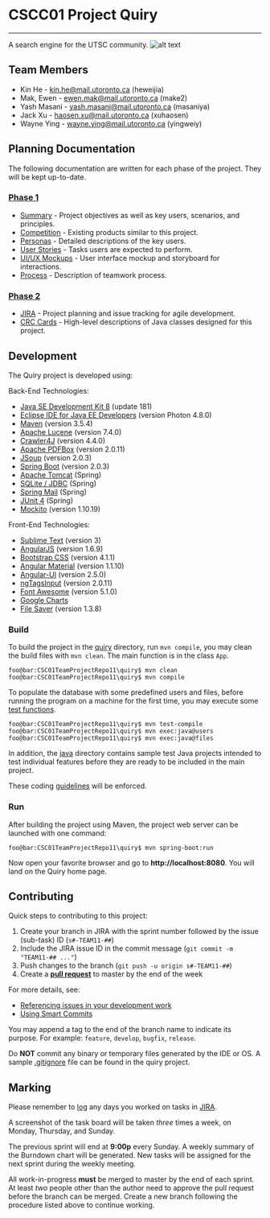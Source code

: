 # CSCC01 Project Quiry
--------------------
A search engine for the UTSC community.
![alt text](https://i.imgur.com/Wzyn4KE.png)

## Team Members
* Kin He - <kin.he@mail.utoronto.ca> (heweijia)
* Mak, Ewen - <ewen.mak@mail.utoronto.ca> (make2)
* Yash Masani - <yash.masani@mail.utoronto.ca> (masaniya)
* Jack Xu - <haosen.xu@mail.utoronto.ca> (xuhaosen)
* Wayne Ying - <wayne.ying@mail.utoronto.ca> (yingweiy)

## Planning Documentation
The following documentation are written for each phase of the project. They will be kept up-to-date.

### [Phase 1](docs/phase1)
* [Summary](docs/phase1/summary.md) - Project objectives as well as key users, scenarios, and principles.
* [Competition](docs/phase1/competition.md) - Existing products similar to this project.
* [Personas](docs/phase1/personas.pdf) - Detailed descriptions of the key users.
* [User Stories](docs/phase1/user_stories.md) - Tasks users are expected to perform.
* [UI/UX Mockups](docs/phase1/ui_ux.pdf) - User interface mockup and storyboard for interactions.
* [Process](docs/phase1/process.md) - Description of teamwork process.

### [Phase 2](docs/phase2)
* [JIRA] - Project planning and issue tracking for agile development.
* [CRC Cards](docs/phase2/crc.pdf) - High-level descriptions of Java classes designed for this project.

[JIRA]: https://cmsweb.utsc.utoronto.ca/jira/projects/TEAM11

## Development
The Quiry project is developed using:

Back-End Technologies:

* [Java SE Development Kit 8](http://www.oracle.com/technetwork/java/javase/downloads/index.html) (update 181)
* [Eclipse IDE for Java EE Developers](https://www.eclipse.org/downloads/packages/eclipse-ide-java-ee-developers/photonr) (version Photon 4.8.0)
* [Maven](https://maven.apache.org/download.cgi) (version 3.5.4)
* [Apache Lucene](http://lucene.apache.org) (version 7.4.0)
* [Crawler4J](https://github.com/yasserg/crawler4j) (version 4.4.0)
* [Apache PDFBox](https://pdfbox.apache.org) (version 2.0.11)
* [JSoup](https://jsoup.org/) (version 2.0.3)
* [Spring Boot](https://spring.io/projects/spring-boot) (version 2.0.3)
* [Apache Tomcat](http://tomcat.apache.org) (Spring)
* [SQLite / JDBC](https://www.sqlite.org/index.html) (Spring)
* [Spring Mail](https://docs.spring.io/spring-boot/docs/current/reference/html/boot-features-email.html) (Spring)
* [JUnit 4](https://junit.org/junit4) (Spring)
* [Mockito](http://site.mockito.org) (version 1.10.19)


Front-End Technologies:

* [Sublime Text](https://www.sublimetext.com) (version 3)
* [AngularJS](https://angularjs.org) (version 1.6.9)
* [Bootstrap CSS](https://getbootstrap.com) (version 4.1.1)
* [Angular Material](https://material.angular.io) (version 1.1.10)
* [Angular-UI](https://angular-ui.github.io) (version 2.5.0)
* [ngTagsInput](http://mbenford.github.io/ngTagsInput/) (version 2.0.11)
* [Font Awesome](https://fontawesome.com/) (version 5.1.0)
* [Google Charts](https://developers.google.com/chart)
* [File Saver](https://github.com/eligrey/FileSaver.js) (version 1.3.8)


### Build
To build the project in the [quiry](quiry/) directory, run `mvn compile`, you may clean the build files with `mvn clean`. The main function is in the class `App`.

```console
foo@bar:CSC01TeamProjectRepo11\quiry$ mvn clean
foo@bar:CSC01TeamProjectRepo11\quiry$ mvn compile
```

To populate the database with some predefined users and files, before running the program on a machine for the first time, you may execute some [test functions](quiry/src/test/java/cscc01/summer2018/team11).

```console
foo@bar:CSC01TeamProjectRepo11\quiry$ mvn test-compile
foo@bar:CSC01TeamProjectRepo11\quiry$ mvn exec:java@users
foo@bar:CSC01TeamProjectRepo11\quiry$ mvn exec:java@files
```

In addition, the [java](java/) directory contains sample test Java projects intended to test individual features before they are ready to be included in the main project.

These coding [guidelines](http://cr.openjdk.java.net/~alundblad/styleguide/index-v6.html) will be enforced.

### Run
After building the project using Maven, the project web server can be launched with one command:

```console
foo@bar:CSC01TeamProjectRepo11\quiry$ mvn spring-boot:run
```

Now open your favorite browser and go to __http://localhost:8080__. You will land on the Quiry home page.

## Contributing
Quick steps to contributing to this project:

1. Create your branch in JIRA with the sprint number followed by the issue (sub-task) ID (`s#-TEAM11-##`)
2. Include the JIRA issue ID in the commit message (`git commit -m "TEAM11-## ..."`)
3. Push changes to the branch (`git push -u origin s#-TEAM11-##`)
4. Create a [__pull request__](https://bitbucket.org/mcs2/csc01teamprojectrepo11/pull-requests/) to master by the end of the week

For more details, see:

* [Referencing issues in your development work](https://confluence.atlassian.com/jirasoftwarecloud/referencing-issues-in-your-development-work-777002789.html)
* [Using Smart Commits](https://confluence.atlassian.com/fisheye/using-smart-commits-298976812.html)

You may append a tag to the end of the branch name to indicate its purpose. For example: `feature`, `develop`, `bugfix`, `release`.

Do __NOT__ commit any binary or temporary files generated by the IDE or OS. A sample [.gitignore](quiry/.gitignore) file can be found in the quiry project.

## Marking
Please remember to [log](https://confluence.atlassian.com/jiracoreserver073/logging-work-on-issues-861257349.html) any days you worked on tasks in [JIRA].

A screenshot of the task board will be taken _three_ times a week, on Monday, Thursday, and Sunday.

The previous sprint will end at __9:00p__ every Sunday. A weekly summary of the Burndown chart will be generated. New tasks will be assigned for the next sprint during the weekly meeting.

All work-in-progress __must__ be merged to master by the end of each sprint. At least _two_ people other than the author need to approve the pull request before the branch can be merged. Create a new branch following the procedure listed above to continue working.
